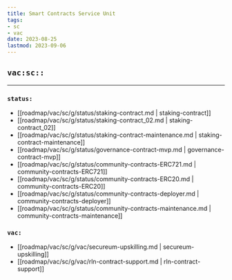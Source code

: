 ```yaml
---
title: Smart Contracts Service Unit
tags:
- sc
- vac
date: 2023-08-25
lastmod: 2023-09-06
---
```


## `vac:sc::`
---

### `status:`
* [[roadmap/vac/sc/g/status/staking-contract.md | staking-contract]]
* [[roadmap/vac/sc/g/status/staking-contract_02.md | staking-contract_02]]
* [[roadmap/vac/sc/g/status/staking-contract-maintenance.md | staking-contract-maintenance]]
* [[roadmap/vac/sc/g/status/governance-contract-mvp.md | governance-contract-mvp]]
* [[roadmap/vac/sc/g/status/community-contracts-ERC721.md | community-contracts-ERC721]]
* [[roadmap/vac/sc/g/status/community-contracts-ERC20.md | community-contracts-ERC20]]
* [[roadmap/vac/sc/g/status/community-contracts-deployer.md | community-contracts-deployer]]
* [[roadmap/vac/sc/g/status/community-contracts-maintenance.md | community-contracts-maintenance]]

### `vac:`
* [[roadmap/vac/sc/g/vac/secureum-upskilling.md | secureum-upskilling]]
* [[roadmap/vac/sc/g/vac/rln-contract-support.md | rln-contract-support]]

